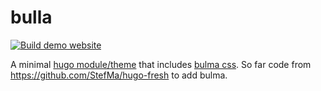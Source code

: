 # bulla

[![Build demo website](https://github.com/inSilecoInc/bulla/actions/workflows/deploy.yml/badge.svg)](https://github.com/inSilecoInc/bulla/actions/workflows/deploy.yml)


A minimal [hugo module/theme](https://gohugo.io/hugo-modules/) that includes [bulma css](https://bulma.io/). So far code from https://github.com/StefMa/hugo-fresh to add bulma.

